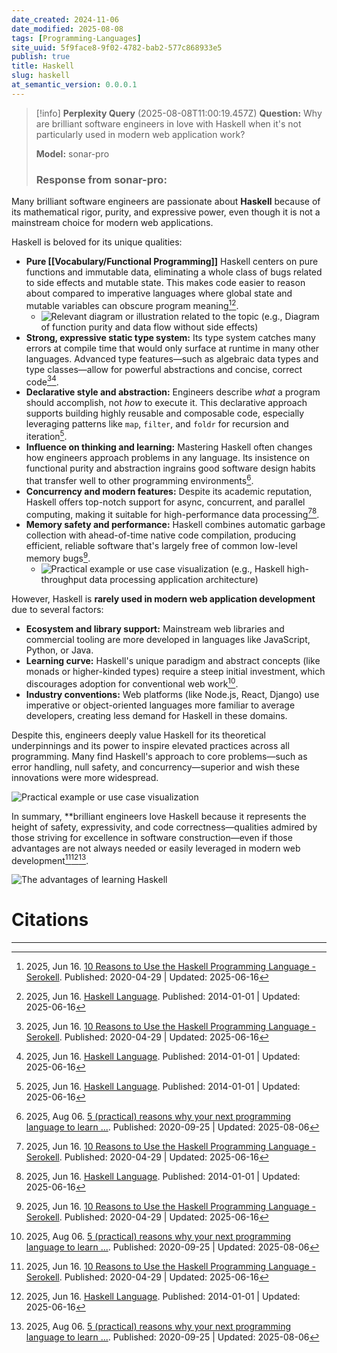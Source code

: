 ```yaml
---
date_created: 2024-11-06
date_modified: 2025-08-08
tags: [Programming-Languages]
site_uuid: 5f9face8-9f02-4782-bab2-577c868933e5
publish: true
title: Haskell
slug: haskell
at_semantic_version: 0.0.0.1
---
```


> [!info] **Perplexity Query** (2025-08-08T11:00:19.457Z)
> **Question:**
> Why are brilliant software engineers in love with Haskell when it's not particularly used in modern web application work?
>
> **Model:** sonar-pro
> 
> ### **Response from sonar-pro**:

Many brilliant software engineers are passionate about **Haskell** because of its mathematical rigor, purity, and expressive power, even though it is not a mainstream choice for modern web applications.

Haskell is beloved for its unique qualities:

- **Pure [[Vocabulary/Functional Programming]]** Haskell centers on pure functions and immutable data, eliminating a whole class of bugs related to side effects and mutable state. This makes code easier to reason about compared to imperative languages where global state and mutable variables can obscure program meaning[^damx45][^otda1t].
  - ![Relevant diagram or illustration related to the topic](https://www.devopsschool.com/blog/wp-content/uploads/2024/01/image-24.png) (e.g., Diagram of function purity and data flow without side effects)
- **Strong, expressive static type system:** Its type system catches many errors at compile time that would only surface at runtime in many other languages. Advanced type features—such as algebraic data types and type classes—allow for powerful abstractions and concise, correct code[^damx45][^otda1t].
- **Declarative style and abstraction:** Engineers describe *what* a program should accomplish, not *how* to execute it. This declarative approach supports building highly reusable and composable code, especially leveraging patterns like `map`, `filter`, and `foldr` for recursion and iteration[^otda1t].
- **Influence on thinking and learning:** Mastering Haskell often changes how engineers approach problems in any language. Its insistence on functional purity and abstraction ingrains good software design habits that transfer well to other programming environments[^4zydlt].
- **Concurrency and modern features:** Despite its academic reputation, Haskell offers top-notch support for async, concurrent, and parallel computing, making it suitable for high-performance data processing[^damx45][^otda1t].
- **Memory safety and performance:** Haskell combines automatic garbage collection with ahead-of-time native code compilation, producing efficient, reliable software that's largely free of common low-level memory bugs[^damx45].
  - ![Practical example or use case visualization](https://www.theknowledgeacademy.com/_files/images/Key_features_of_Haskell.png) (e.g., Haskell high-throughput data processing application architecture)

However, Haskell is **rarely used in modern web application development** due to several factors:

- **Ecosystem and library support:** Mainstream web libraries and commercial tooling are more developed in languages like JavaScript, Python, or Java.
- **Learning curve:** Haskell's unique paradigm and abstract concepts (like monads or higher-kinded types) require a steep initial investment, which discourages adoption for conventional web work[^4zydlt].
- **Industry conventions:** Web platforms (like Node.js, React, Django) use imperative or object-oriented languages more familiar to average developers, creating less demand for Haskell in these domains.

Despite this, engineers deeply value Haskell for its theoretical underpinnings and its power to inspire elevated practices across all programming. Many find Haskell's approach to core problems—such as error handling, null safety, and concurrency—superior and wish these innovations were more widespread.

![Practical example or use case visualization](https://www.emurgo.io/_next/image/?url=https%3A%2F%2Femurgo.wpengine.com%2Fwp-content%2Fuploads%2F2023%2F12%2FSM-5-Reasons-to-Learn-Haskell-Infographic.png&w=3840&q=75)

In summary, **brilliant engineers love Haskell because it represents the height of safety, expressivity, and code correctness—qualities admired by those striving for excellence in software construction—even if those advantages are not always needed or easily leveraged in modern web development[^damx45][^otda1t][^4zydlt].

![The advantages of learning Haskell](https://framerusercontent.com/images/u2P0DvzaA2gaXLhYPx4SYcC0M.png)




# Citations
***

[^damx45]: 2025, Jun 16. [10 Reasons to Use the Haskell Programming Language - Serokell](https://serokell.io/blog/10-reasons-to-use-haskell). Published: 2020-04-29 | Updated: 2025-06-16

[^otda1t]: 2025, Jun 16. [Haskell Language](https://www.haskell.org). Published: 2014-01-01 | Updated: 2025-06-16

[^4zydlt]: 2025, Aug 06. [5 (practical) reasons why your next programming language to learn ...](https://dev.to/mpodlasin/5-practical-reasons-why-your-next-programming-language-to-learn-should-be-haskell-gc). Published: 2020-09-25 | Updated: 2025-08-06

